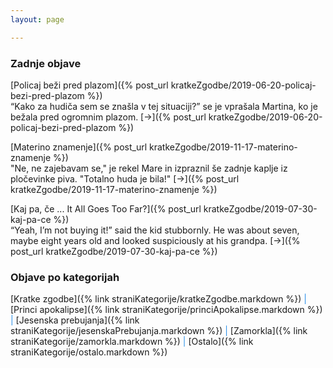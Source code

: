 ```yaml
---
layout: page

---
```

[//]: <>

### Zadnje objave
[Policaj beži pred plazom]({% post_url kratkeZgodbe/2019-06-20-policaj-bezi-pred-plazom %}) <br/>
“Kako za hudiča sem se znašla v tej situaciji?” se je vprašala Martina, ko je bežala pred ogromnim plazom. [→]({% post_url kratkeZgodbe/2019-06-20-policaj-bezi-pred-plazom %})

[Materino znamenje]({% post_url kratkeZgodbe/2019-11-17-materino-znamenje %}) <br/>
"Ne, ne zajebavam se," je rekel Mare in izpraznil še zadnje kaplje iz pločevinke piva. "Totalno huda je bila!" [→]({% post_url kratkeZgodbe/2019-11-17-materino-znamenje %})

[Kaj pa, če ... It All Goes Too Far?]({% post_url kratkeZgodbe/2019-07-30-kaj-pa-ce %}) <br/>
“Yeah, I’m not buying it!” said the kid stubbornly. He was about seven, maybe eight years old and looked suspiciously at his grandpa. [→]({% post_url kratkeZgodbe/2019-07-30-kaj-pa-ce %})

### Objave po kategorijah
[Kratke zgodbe]({% link straniKategorije/kratkeZgodbe.markdown %}) <span style="color:#2a8fe9">|</span>
[Princi apokalipse]({% link straniKategorije/princiApokalipse.markdown %}) <span style="color:#2a8fe9">|</span>
[Jesenska prebujanja]({% link straniKategorije/jesenskaPrebujanja.markdown %}) <span style="color:#2a8fe9">|</span>
[Zamorkla]({% link straniKategorije/zamorkla.markdown %}) <span style="color:#2a8fe9">|</span>
[Ostalo]({% link straniKategorije/ostalo.markdown %})


